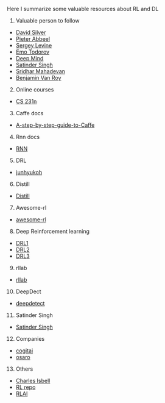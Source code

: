 Here I summarize some valuable resources about RL and DL

1. Valuable person to follow  

  * [David Silver](http://www0.cs.ucl.ac.uk/staff/d.silver/web/Publications.html)  
  * [Pieter Abbeel](https://people.eecs.berkeley.edu/~pabbeel/?_ga=1.64295791.1796457299.1479275086)  
  * [Sergey Levine](https://people.eecs.berkeley.edu/~svlevine/#sec_pubs)  
  * [Emo Todorov](http://homes.cs.washington.edu/~todorov/papers.html)  
  * [Deep Mind](https://deepmind.com/research/publications/)
  * [Satinder Singh](http://web.eecs.umich.edu/~baveja/)
  * [Sridhar Mahadevan](https://people.cs.umass.edu/~mahadeva/Site/Papers.html)
  * [Benjamin Van Roy](http://web.stanford.edu/~bvr/)

2. Online courses  

  * [CS 231n](http://cs231n.stanford.edu/)  

3. Caffe docs  

  * [A-step-by-step-guide-to-Caffe](http://shengshuyang.github.io/A-step-by-step-guide-to-Caffe.html)  

4. Rnn docs  

  * [RNN](http://www.wildml.com/2015/09/recurrent-neural-networks-tutorial-part-1-introduction-to-rnns/)  

5. DRL  

  * [junhyukoh](https://github.com/junhyukoh/deep-reinforcement-learning-papers)

6. Distill
  * [Distill](http://distill.pub/)

7. Awesome-rl  
  * [awesome-rl](https://github.com/aikorea/awesome-rl/tree/master)

8. Deep Reinforcement learning  
  * [DRL1](https://github.com/muupan/deep-reinforcement-learning-papers)
  * [DRL2](https://github.com/junhyukoh/deep-reinforcement-learning-papers.git)
  * [DRL3](https://github.com/andrewliao11/Deep-Reinforcement-Learning-Survey.git)

9. rllab
  * [rllab](https://github.com/openai/rllab)
  
10. DeepDect
  * [deepdetect](https://deepdetect.com/)
  
11. Satinder Singh 
  * [Satinder Singh ](http://umichrl.pbworks.com/w/page/7597583/FrontPage)
  
12. Companies
  * [cogitai](http://www.cogitai.com/)
  * [osaro](http://www.osaro.com/)
  
13. Others
  * [Charles Isbell](http://www.cc.gatech.edu/classes/AY2009/cs7641_spring/)
  * [RL repo](http://www-anw.cs.umass.edu/rlr/)
  * [RLAI](http://incompleteideas.net/rlai.cs.ualberta.ca/RLAI/rlai.html)
